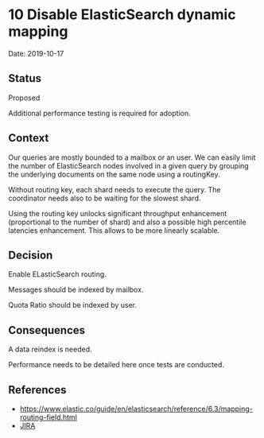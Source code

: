 # 10 Disable ElasticSearch dynamic mapping

Date: 2019-10-17

## Status

Proposed

Additional performance testing is required for adoption.

## Context

Our queries are mostly bounded to a mailbox or an user. We can easily
limit the number of ElasticSearch nodes involved in a given query by
grouping the underlying documents on the same node using a routingKey.

Without routing key, each shard needs to execute the query. The coordinator
needs also to be waiting for the slowest shard.

Using the routing key unlocks significant throughput enhancement (proportional
to the number of shard) and also a possible high percentile latencies enhancement.
This allows to be more linearly scalable.

## Decision

Enable ELasticSearch routing.

Messages should be indexed by mailbox.

Quota Ratio should be indexed by user.

## Consequences

A data reindex is needed.

Performance needs to be detailed here once tests are conducted.

## References

 - https://www.elastic.co/guide/en/elasticsearch/reference/6.3/mapping-routing-field.html
 - [JIRA](https://issues.apache.org/jira/browse/JAMES-2917)